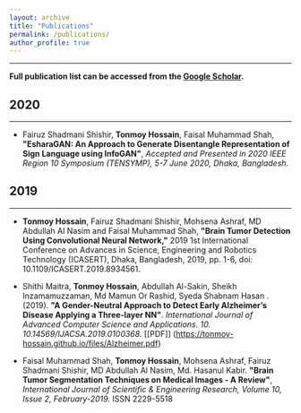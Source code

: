 ```yaml
---
layout: archive
title: "Publications"
permalink: /publications/
author_profile: true
---
```


-----------

**Full publication list can be accessed from the [Google Scholar](https://scholar.google.com/citations?hl=en&user=qoeylgEAAAAJ&view_op=list_works&sortby=pubdate).**

## 2020
-----------
*  Fairuz Shadmani Shishir, **Tonmoy Hossain**, Faisal Muhammad Shah, **"EsharaGAN: An Approach to Generate Disentangle Representation of Sign Language using InfoGAN"**, <i>Accepted and Presented in 2020 IEEE Region 10 Symposium (TENSYMP), 5-7 June 2020, Dhaka, Bangladesh.</i>



## 2019
-----------

* **Tonmoy Hossain**, Fairuz Shadmani Shishir, Mohsena Ashraf, MD Abdullah Al Nasim and Faisal Muhammad Shah, **"Brain Tumor Detection Using Convolutional Neural Network,"** 2019 1st International Conference on Advances in Science, Engineering and Robotics Technology (ICASERT), Dhaka, Bangladesh, 2019, pp. 1-6, doi: 10.1109/ICASERT.2019.8934561.

* Shithi Maitra, **Tonmoy Hossain**, Abdullah Al-Sakin, Sheikh Inzamamuzzaman, Md Mamun Or Rashid, Syeda Shabnam Hasan . (2019). **"A Gender-Neutral Approach to Detect Early Alzheimer’s Disease Applying a Three-layer NN"**. <i>International Journal of Advanced Computer Science and Applications. 10. 10.14569/IJACSA.2019.0100368.</i> [[PDF]] (https://tonmoy-hossain.github.io/files/Alzheimer.pdf)

* Faisal Muhammad Shah, **Tonmoy Hossain**, Mohsena Ashraf, Fairuz Shadmani Shishir, MD Abdullah Al Nasim, Md. Hasanul Kabir. **"Brain Tumor Segmentation Techniques on Medical Images - A Review"**, <i>International Journal of Scientific & Engineering Research, Volume 10, Issue 2, February-2019.</i>
ISSN 2229-5518

